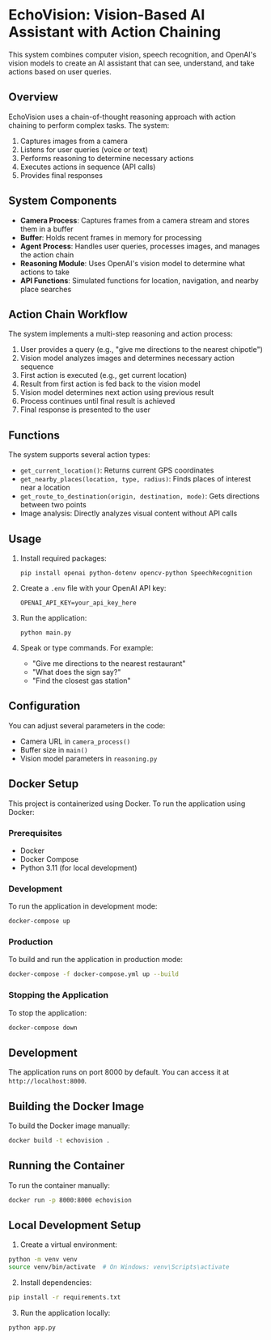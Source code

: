 # EchoVision: Vision-Based AI Assistant with Action Chaining

This system combines computer vision, speech recognition, and OpenAI's vision models to create an AI assistant that can see, understand, and take actions based on user queries.

## Overview

EchoVision uses a chain-of-thought reasoning approach with action chaining to perform complex tasks. The system:

1. Captures images from a camera
2. Listens for user queries (voice or text)
3. Performs reasoning to determine necessary actions
4. Executes actions in sequence (API calls)
5. Provides final responses

## System Components

- **Camera Process**: Captures frames from a camera stream and stores them in a buffer
- **Buffer**: Holds recent frames in memory for processing
- **Agent Process**: Handles user queries, processes images, and manages the action chain
- **Reasoning Module**: Uses OpenAI's vision model to determine what actions to take
- **API Functions**: Simulated functions for location, navigation, and nearby place searches

## Action Chain Workflow

The system implements a multi-step reasoning and action process:

1. User provides a query (e.g., "give me directions to the nearest chipotle")
2. Vision model analyzes images and determines necessary action sequence
3. First action is executed (e.g., get current location)
4. Result from first action is fed back to the vision model
5. Vision model determines next action using previous result
6. Process continues until final result is achieved
7. Final response is presented to the user

## Functions

The system supports several action types:

- `get_current_location()`: Returns current GPS coordinates
- `get_nearby_places(location, type, radius)`: Finds places of interest near a location
- `get_route_to_destination(origin, destination, mode)`: Gets directions between two points
- Image analysis: Directly analyzes visual content without API calls

## Usage

1. Install required packages:

   ```
   pip install openai python-dotenv opencv-python SpeechRecognition
   ```

2. Create a `.env` file with your OpenAI API key:

   ```
   OPENAI_API_KEY=your_api_key_here
   ```

3. Run the application:

   ```
   python main.py
   ```

4. Speak or type commands. For example:
   - "Give me directions to the nearest restaurant"
   - "What does the sign say?"
   - "Find the closest gas station"

## Configuration

You can adjust several parameters in the code:

- Camera URL in `camera_process()`
- Buffer size in `main()`
- Vision model parameters in `reasoning.py`

## Docker Setup

This project is containerized using Docker. To run the application using Docker:

### Prerequisites

- Docker
- Docker Compose
- Python 3.11 (for local development)

### Development

To run the application in development mode:

```bash
docker-compose up
```

### Production

To build and run the application in production mode:

```bash
docker-compose -f docker-compose.yml up --build
```

### Stopping the Application

To stop the application:

```bash
docker-compose down
```

## Development

The application runs on port 8000 by default. You can access it at `http://localhost:8000`.

## Building the Docker Image

To build the Docker image manually:

```bash
docker build -t echovision .
```

## Running the Container

To run the container manually:

```bash
docker run -p 8000:8000 echovision
```

## Local Development Setup

1. Create a virtual environment:

```bash
python -m venv venv
source venv/bin/activate  # On Windows: venv\Scripts\activate
```

2. Install dependencies:

```bash
pip install -r requirements.txt
```

3. Run the application locally:

```bash
python app.py
```
